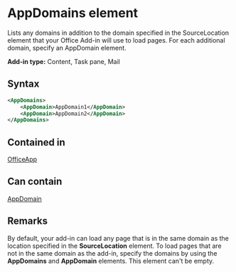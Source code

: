 # AppDomains element

Lists any domains in addition to the domain specified in the SourceLocation element that your Office Add-in will use to load pages. For each additional domain, specify an AppDomain element.

 **Add-in type:** Content, Task pane, Mail

## Syntax

```XML
<AppDomains>
    <AppDomain>AppDomain1</AppDomain>
    <AppDomain>AppDomain2</AppDomain>
</AppDomains>
```

## Contained in

[OfficeApp](officeapp.md)

## Can contain

[AppDomain](appdomain.md)

## Remarks

By default, your add-in can load any page that is in the same domain as the location specified in the **SourceLocation** element. To load pages that are not in the same domain as the add-in, specify the domains by using the **AppDomains** and **AppDomain** elements. This element can't be empty. 

